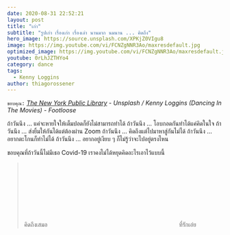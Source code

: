 ```yaml
---
date: 2020-08-31 22:52:21
layout: post
title: "เก่า"
subtitle: "รูปเก่า เรื่องเก่า เรื่องเล่า นานมาก นมนาน ... คิดถึง"
hero_image: https://source.unsplash.com/XPKjZ0VIgu8
image: https://img.youtube.com/vi/FCNZgNNR3Ao/maxresdefault.jpg
optimized_image: https://img.youtube.com/vi/FCNZgNNR3Ao/maxresdefault.jpg
youtube: 0rLhJZTHYo4
category: dance
tags:
  - Kenny Loggins
author: thiagorossener
---
```

`ขอบคุณ:` *[The New York Public Library](https://unsplash.com/@nypl) - Unsplash / Kenny Loggins (Dancing In The Movies) - Footloose*

ถ้าวันนึง ... แค่จะหายใจให้เต็มปอดก็ยังไม่สามารถทำได้
ถ้าวันนึง ... โอบกอดกันทำได้แค่คิดในใจ
ถ้าวันนึง ... ส่งยิ้มให้กันได้แต่ต้องผ่าน Zoom
ถ้าวันนึง ... คิดถึงแต่ไปมาหาสู่กันไม่ได้
ถ้าวันนึง ... อยากตะโกนก็ทำไม่ได้
ถ้าวันนึง ... อยากอยู่เงียบ ๆ ก็ไม่รู้ว่าจะไปอยู่ตรงไหน

ขอบคุณที่ถ้าวันนี้ไม่มีเธอ Covid-19 เราคงไม่ได้หยุดคิดอะไรเอาไว้แบบนี้
> คิดถึงเสมอ <svg class="love"><use xlink:href="#icon-heart"></use></svg> ที่รักเอ๋ย
